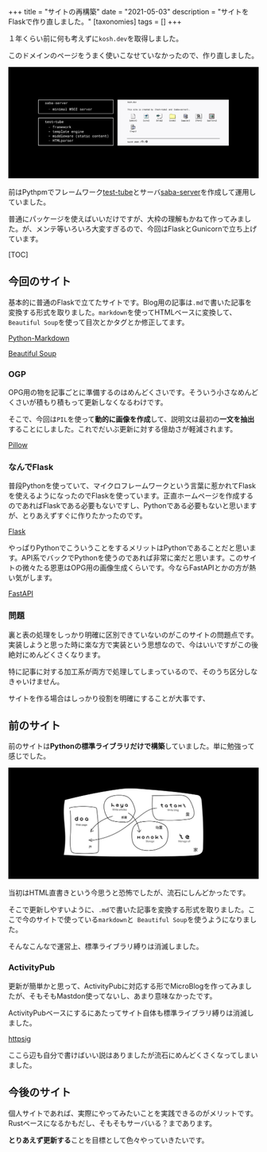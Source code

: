 +++
title = "サイトの再構築"
date = "2021-05-03"
description = "サイトをFlaskで作り直しました。"
[taxonomies]
tags = []
+++

１年くらい前に何も考えずに`kosh.dev`を取得しました。

このドメインのページをうまく使いこなせていなかったので、作り直しました。


![前のサイトについて](/image/001/old.png)

前はPythpmでフレームワーク[test-tube](https://github.com/llbxg/test-tube)とサーバ[saba-server](https://github.com/llbxg/saba-server)を作成して運用していました。

普通にパッケージを使えばいいだけですが、大枠の理解もかねて作ってみました。が、メンテ等いろいろ大変すぎるので、今回はFlaskとGunicornで立ち上げています。


[TOC]

## 今回のサイト

基本的に普通のFlaskで立てたサイトです。Blog用の記事は`.md`で書いた記事を変換する形式を取りました。`markdown`を使ってHTMLベースに変換して、` Beautiful Soup`を使って目次とかタグとか修正してます。

[Python-Markdown](https://python-markdown.github.io/)

[Beautiful Soup](https://www.crummy.com/software/BeautifulSoup/)

### OGP

OPG用の物を記事ごとに準備するのはめんどくさいです。そういう小さなめんどくさいが積もり積もって更新しなくなるわけです。

そこで、今回は`PIL`を使って**動的に画像を作成**して、説明文は最初の**一文を抽出**することにしました。これでだいぶ更新に対する億劫さが軽減されます。

[Pillow](https://pillow.readthedocs.io/en/stable/)

### なんでFlask

普段Pythonを使っていて、マイクロフレームワークという言葉に惹かれてFlaskを使えるようになったのでFlaskを使っています。正直ホームページを作成するのであればFlaskである必要もないですし、Pythonである必要もないと思いますが、とりあえずすぐに作りたかったのです。

[Flask](https://flask.palletsprojects.com/en/1.1.x/)

やっぱりPythonでこういうことをするメリットはPythonであることだと思います。API系でバックでPythonを使うのであれば非常に楽だと思います。このサイトの微々たる恩恵はOPG用の画像生成くらいです。今ならFastAPIとかの方が熱い気がします。

[FastAPI](https://fastapi.tiangolo.com/ja/)

### 問題

裏と表の処理をしっかり明確に区別できていないのがこのサイトの問題点です。
実装しようと思った時に楽な方で実装という思想なので、今はいいですがこの後絶対にめんどくさくなります。

特に記事に対する加工系が両方で処理してしまっているので、そのうち区分しなきゃいけません。

サイトを作る場合はしっかり役割を明確にすることが大事です、

## 前のサイト

前のサイトは**Pythonの標準ライブラリだけで構築**していました。単に勉強って感じでした。

![前のサイトの環境](/image/001/ie.png)

当初はHTML直書きという今思うと恐怖でしたが、流石にしんどかったです。

そこで更新しやすいように、`.md`で書いた記事を変換する形式を取りました。ここで今のサイトで使っている`markdown`と` Beautiful Soup`を使うようになりました。

そんなこんなで運営上、標準ライブラリ縛りは消滅しました。


### ActivityPub

更新が簡単かと思って、ActivityPubに対応する形でMicroBlogを作ってみましたが、そもそもMastdon使ってないし、あまり意味なかったです。

ActivityPubベースにするにあたってサイト自体も標準ライブラリ縛りは消滅しました。

[httpsig](https://github.com/ahknight/httpsig)

ここら辺も自分で書けばいい説はありましたが流石にめんどくさくなってしまいました。

## 今後のサイト

個人サイトであれば、実際にやってみたいことを実践できるのがメリットです。
Rustベースになるかもだし、そもそもサーバいる？まであります。

**とりあえず更新する**ことを目標として色々やっていきたいです。